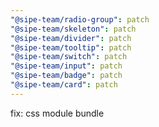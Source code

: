 ```yaml
---
"@sipe-team/radio-group": patch
"@sipe-team/skeleton": patch
"@sipe-team/divider": patch
"@sipe-team/tooltip": patch
"@sipe-team/switch": patch
"@sipe-team/input": patch
"@sipe-team/badge": patch
"@sipe-team/card": patch
---
```


fix: css module bundle
